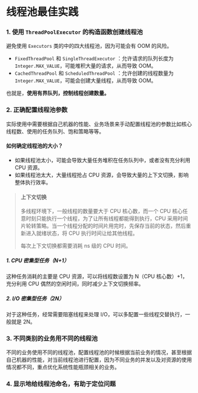 # 线程池最佳实践


### 1. 使用 `ThreadPoolExecutor` 的构造函数创建线程池
避免使用 `Executors` 类的中的四大线程池，因为可能会有 OOM 的风险。

- `FixedThreadPool` 和 `SingleThreadExecutor` ：允许请求的队列长度为 `Integer.MAX_VALUE`，可能堆积大量的请求，从而导致 OOM。
- `CachedThreadPool` 和 `ScheduledThreadPool` ：允许创建的线程数量为 `Integer.MAX_VALUE`，可能会创建大量线程，从而导致 OOM。

也就是，**使用有界队列，控制线程创建数量。**


### 2. 正确配置线程池参数
实际使用中需要根据自己机器的性能、业务场景来手动配置线程池的参数比如核心线程数、使用的任务队列、饱和策略等等。

#### 如何确定线程池的大小？
- 如果线程池太小，可能会导致大量任务堆积在任务队列中，或者没有充分利用 CPU 资源。
- 如果线程池太大，大量线程抢占 CPU 资源，会导致大量的上下文切换，影响整体执行效率。

> #### 上下文切换
> 多线程环境下，一般线程的数量要大于 CPU 核心数，而一个 CPU 核心任意时刻只能执行一个线程，为了让所有线程都能得到执行，CPU 采用时间片轮转策略。当一个线程分配的时间片用完时，先保存当前的状态，然后重新进入就绪状态，将 CPU 执行时间让给其他线程。
>
> 每次上下文切换都需要消耗 ns 级的 CPU 时间。

##### 1. CPU 密集型任务（N+1）
这种任务消耗的主要是 CPU 资源，可以将线程数设置为 N（CPU 核心数）+1，充分利用 CPU 偶然的空闲时间，同时减少上下文切换频率。

##### 2. I/O 密集型任务（2N）
对于这种任务，经常需要阻塞线程来处理 I/O，可以多配置一些线程交替执行，一般就是 2N。


### 3. 不同类别的业务用不同的线程池
不同的业务使用不同的线程池，配置线程池的时候根据当前业务的情况，甚至根据自己机器的性能，对当前线程池进行配置，因为不同业务的并发以及对资源的使用情况都不同，重点优化系统性能瓶颈相关的业务。


### 4. 显示地给线程池命名，有助于定位问题